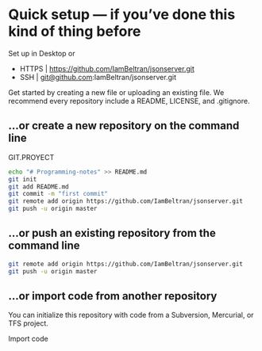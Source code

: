 # Quick setup — if you’ve done this kind of thing before
Set up in Desktop or
- HTTPS |  https://github.com/IamBeltran/jsonserver.git
- SSH | git@github.com:IamBeltran/jsonserver.git

Get started by creating a new file or uploading an existing file. We recommend every repository include a README, LICENSE, and .gitignore.

## …or create a new repository on the command line
GIT.PROYECT
```bash
echo "# Programming-notes" >> README.md
git init
git add README.md
git commit -m "first commit"
git remote add origin https://github.com/IamBeltran/jsonserver.git
git push -u origin master
```

## …or push an existing repository from the command line

```bash
git remote add origin https://github.com/IamBeltran/jsonserver.git
git push -u origin master
```

## …or import code from another repository

You can initialize this repository with code from a Subversion, Mercurial, or TFS project.

Import code

